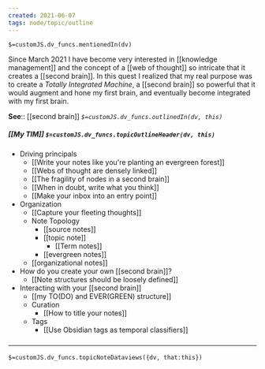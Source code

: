 ```yaml
---
created: 2021-06-07
tags: node/topic/outline
---
```

`$=customJS.dv_funcs.mentionedIn(dv)`


Since March 2021 I have become very interested in [[knowledge management]] and the concept of a [[web of thought]] so intricate that it creates a [[second brain]]. In this quest I realized that my real purpose was to create a *Totally Integrated Machine*, a [[second brain]] so powerful that it would augment and hone my first brain, and eventually become integrated with my first brain.

**See**:: [[second brain]]
*`$=customJS.dv_funcs.outlinedIn(dv, this)`*

##### [[My TIM]] `$=customJS.dv_funcs.topicOutlineHeader(dv, this)`
- Driving principals
	- [[Write your notes like you're planting an evergreen forest]]
	- [[Webs of thought are densely linked]]
	- [[The fragility of nodes in a second brain]]
	- [[When in doubt, write what you think]]
	- [[Make your inbox into an entry point]]
- Organization
	- [[Capture your fleeting thoughts]]
	- Note Topology 
		- [[source notes]]
		- [[topic note]]
			- [[Term notes]]
		- [[evergreen notes]]
	- [[organizational notes]]
- How do you create your own [[second brain]]?
	- [[Note structures should be loosely defined]]
- Interacting with your [[second brain]]
	- [[my TO(DO) and EVER(GREEN) structure]]
	- Curation
		- [[How to title your notes]]
	- Tags
		- [[Use Obsidian tags as temporal classifiers]]

### <hr class="dataviews"/>
`$=customJS.dv_funcs.topicNoteDataviews({dv, that:this})`

